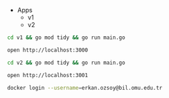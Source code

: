 * Apps
    * v1
    * v2

```bash
cd v1 && go mod tidy && go run main.go
```

```bash
open http://localhost:3000
```

```bash
cd v2 && go mod tidy && go run main.go
```

```bash
open http://localhost:3001
```

```bash
docker login --username=erkan.ozsoy@bil.omu.edu.tr
```